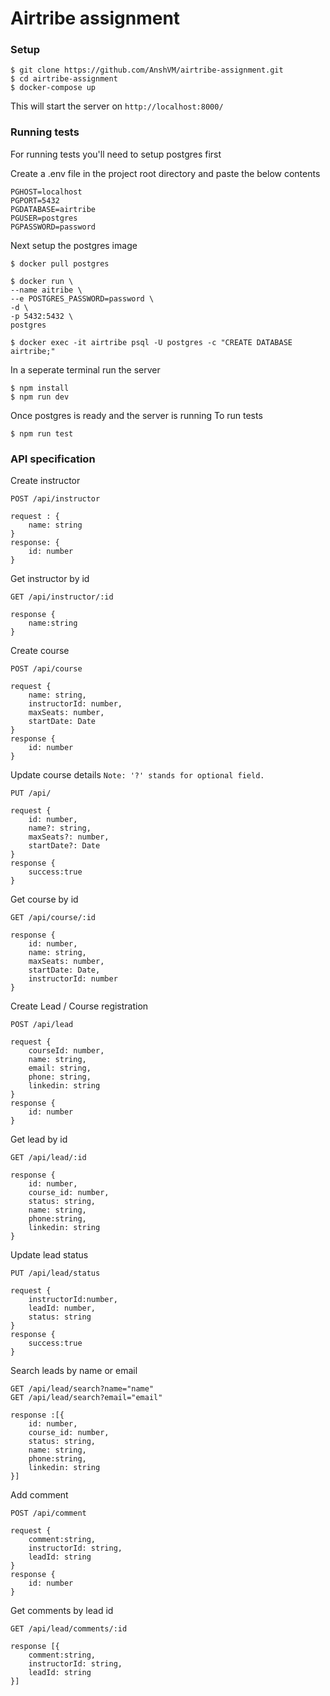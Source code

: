 # Airtribe assignment

### Setup
```
$ git clone https://github.com/AnshVM/airtribe-assignment.git
$ cd airtribe-assignment
$ docker-compose up
```
This will start the server on ```http://localhost:8000/``` 

### Running tests
For running tests you'll need to setup postgres first

Create a .env file in the project root directory and paste the below contents
```
PGHOST=localhost
PGPORT=5432
PGDATABASE=airtribe
PGUSER=postgres
PGPASSWORD=password
```
Next setup the postgres image
```
$ docker pull postgres

$ docker run \ 
--name aitribe \ 
--e POSTGRES_PASSWORD=password \ 
-d \ 
-p 5432:5432 \ 
postgres

$ docker exec -it airtribe psql -U postgres -c "CREATE DATABASE airtribe;"
```
In a seperate terminal run the server
```
$ npm install
$ npm run dev
```
Once postgres is ready and the server is running
To run tests
```
$ npm run test
```


### API specification
Create instructor
```
POST /api/instructor

request : {
	name: string
}
response: {
	id: number
}
```

Get instructor by id
```
GET /api/instructor/:id

response {
	name:string
}
```
Create course
```
POST /api/course

request {
	name: string,
	instructorId: number,
	maxSeats: number,
	startDate: Date
}
response {
	id: number
}
```
Update course details
```Note: '?' stands for optional field.```
```
PUT /api/

request {
	id: number,
	name?: string,
	maxSeats?: number,
	startDate?: Date
}
response {
	success:true
}
```
Get course by id 
```
GET /api/course/:id

response {
	id: number,
	name: string,
	maxSeats: number,
	startDate: Date,
	instructorId: number
}
```

Create Lead / Course registration
```
POST /api/lead

request {
	courseId: number,
	name: string,
	email: string,
	phone: string,
	linkedin: string
}
response {
	id: number
}
```
Get lead by id
```
GET /api/lead/:id

response {
	id: number,
	course_id: number,
	status: string,
	name: string,
	phone:string,
	linkedin: string
}
```
Update lead status
```
PUT /api/lead/status

request {
	instructorId:number,
	leadId: number,
	status: string
}
response {
	success:true
}
```

Search leads by name or email
```
GET /api/lead/search?name="name"
GET /api/lead/search?email="email"

response :[{
	id: number,
	course_id: number,
	status: string,
	name: string,
	phone:string,
	linkedin: string
}]
```
Add comment
```
POST /api/comment

request {
	comment:string,
	instructorId: string,
	leadId: string
}
response {
	id: number
}
```

Get comments by lead id
```
GET /api/lead/comments/:id

response [{
	comment:string,
	instructorId: string,
	leadId: string
}]

```
